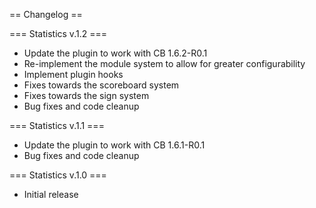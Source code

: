 == Changelog ==

=== Statistics v.1.2 ===

* Update the plugin to work with CB 1.6.2-R0.1
* Re-implement the module system to allow for greater configurability
* Implement plugin hooks
* Fixes towards the scoreboard system
* Fixes towards the sign system
* Bug fixes and code cleanup

=== Statistics v.1.1 ===

* Update the plugin to work with CB 1.6.1-R0.1
* Bug fixes and code cleanup

=== Statistics v.1.0 ===

* Initial release
